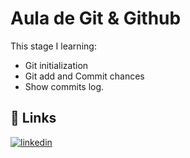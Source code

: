 
# Aula de Git & Github

This stage I learning:

- Git initialization
- Git add and Commit chances
- Show commits log.




## 🔗 Links

[![linkedin](https://img.shields.io/badge/linkedin-0A66C2?style=for-the-badge&logo=linkedin&logoColor=white)](https://github.com/NiltonFerraz)

